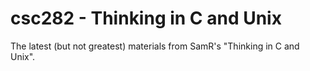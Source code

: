# csc282 - Thinking in C and Unix

The latest (but not greatest) materials from SamR's "Thinking in C and
Unix".

